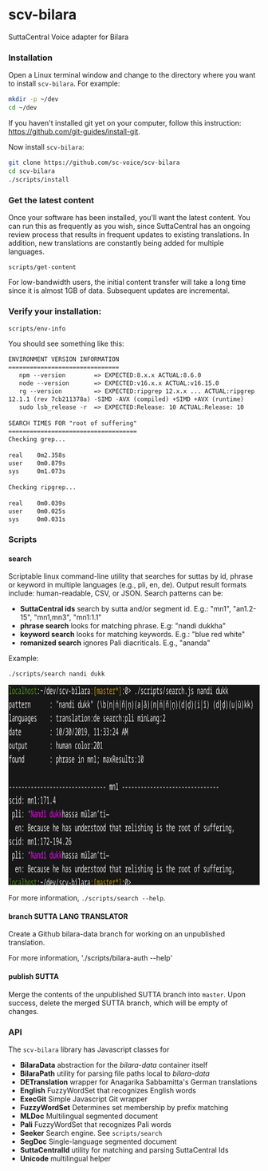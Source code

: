 # scv-bilara
SuttaCentral Voice adapter for Bilara

### Installation
Open a Linux terminal window and change to the directory
where you want to install `scv-bilara`. For example:

```bash
mkdir -p ~/dev
cd ~/dev
```
If you haven't installed git yet on your computer, follow this instruction: https://github.com/git-guides/install-git.

Now install `scv-bilara`:

```bash
git clone https://github.com/sc-voice/scv-bilara
cd scv-bilara
./scripts/install
```

### Get the latest content
Once your software has been installed, you'll want the latest content. 
You can run this as frequently as you wish, 
since SuttaCentral has an ongoing review process that
results in frequent updates to existing translations.
In addition, new translations are constantly being 
added for multiple languages.

```
scripts/get-content
```

For low-bandwidth users, the initial content transfer will take a long time since it is almost 1GB of data.  Subsequent updates are incremental.


### Verify your installation:
```
scripts/env-info
```

You should see something like this:
```
ENVIRONMENT VERSION INFORMATION
===============================
   npm --version        => EXPECTED:8.x.x ACTUAL:8.6.0
   node --version       => EXPECTED:v16.x.x ACTUAL:v16.15.0
   rg --version         => EXPECTED:ripgrep 12.x.x ... ACTUAL:ripgrep 12.1.1 (rev 7cb211378a) -SIMD -AVX (compiled) +SIMD +AVX (runtime)                               
   sudo lsb_release -r  => EXPECTED:Release: 10 ACTUAL:Release: 10

SEARCH TIMES FOR "root of suffering"
====================================
Checking grep...

real    0m2.358s
user    0m0.879s
sys     0m1.073s

Checking ripgrep...

real    0m0.039s
user    0m0.025s
sys     0m0.031s
```


### Scripts

#### search
Scriptable linux command-line utility that 
searches for suttas by id, phrase or keyword in multiple languages
(e.g., pli, en, de). Output result formats include: human-readable, 
CSV, or JSON. Search patterns can be:

* **SuttaCentral ids** search by sutta and/or segment id. E.g.: "mn1", "an1.2-15", "mn1,mn3", "mn1:1.1"
* **phrase search** looks for matching phrase. E.g: "nandi dukkha"
* **keyword search** looks for matching keywords. E.g.: "blue red white"
* **romanized search** ignores Pali diacriticals. E.g., "ananda"

Example:

```bash
./scripts/search nandi dukk
```

<a href="https://raw.githubusercontent.com/sc-voice/scv-bilara/master/src/assets/search-nandi.png">
<img src="https://raw.githubusercontent.com/sc-voice/scv-bilara/master/src/assets/search-nandi.png" height=400px></a>

For more information, `./scripts/search --help`.

#### branch SUTTA LANG TRANSLATOR
Create a Github bilara-data branch for working on an unpublished translation.

For more information, './scripts/bilara-auth --help'

#### publish SUTTA
Merge the contents of the unpublished SUTTA branch into `master`. 
Upon success, delete the merged SUTTA branch, which will be empty of changes.

### API
The `scv-bilara` library has Javascript classes for

* **BilaraData** abstraction for the *bilara-data* container itself
* **BilaraPath** utility for parsing file paths local to *bilara-data*
* **DETranslation** wrapper for Anagarika Sabbamitta's German translations
* **English** FuzzyWordSet that recognizes English words
* **ExecGit** Simple Javascript Git wrapper
* **FuzzyWordSet** Determines set membership by prefix matching
* **MLDoc** Multilingual segmented document
* **Pali** FuzzyWordSet that recognizes Pali words
* **Seeker** Search engine. See `scripts/search`
* **SegDoc** Single-language segmented document
* **SuttaCentralId** utility for matching and parsing SuttaCentral Ids
* **Unicode** multilingual helper

